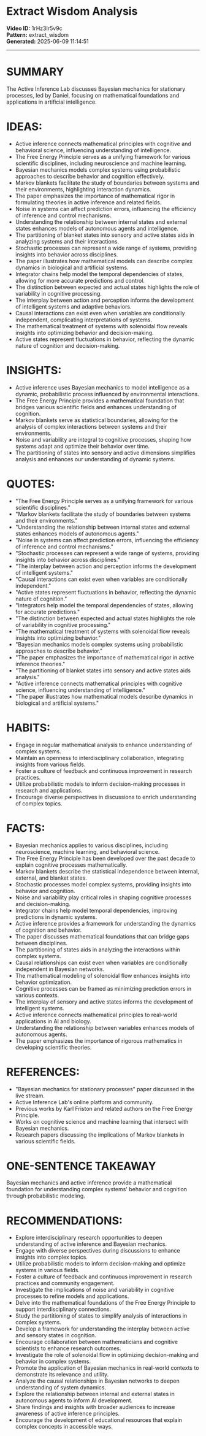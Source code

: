 # Extract Wisdom Analysis

**Video ID:** 1rHz3Ir5v9c  
**Pattern:** extract_wisdom  
**Generated:** 2025-06-09 11:14:51  

---

# SUMMARY
The Active Inference Lab discusses Bayesian mechanics for stationary processes, led by Daniel, focusing on mathematical foundations and applications in artificial intelligence.

# IDEAS:
- Active inference connects mathematical principles with cognitive and behavioral science, influencing understanding of intelligence.
- The Free Energy Principle serves as a unifying framework for various scientific disciplines, including neuroscience and machine learning.
- Bayesian mechanics models complex systems using probabilistic approaches to describe behavior and cognition effectively.
- Markov blankets facilitate the study of boundaries between systems and their environments, highlighting interaction dynamics.
- The paper emphasizes the importance of mathematical rigor in formulating theories in active inference and related fields.
- Noise in systems can affect prediction errors, influencing the efficiency of inference and control mechanisms.
- Understanding the relationship between internal states and external states enhances models of autonomous agents and intelligence.
- The partitioning of blanket states into sensory and active states aids in analyzing systems and their interactions.
- Stochastic processes can represent a wide range of systems, providing insights into behavior across disciplines.
- The paper illustrates how mathematical models can describe complex dynamics in biological and artificial systems.
- Integrator chains help model the temporal dependencies of states, allowing for more accurate predictions and control.
- The distinction between expected and actual states highlights the role of variability in cognitive processing.
- The interplay between action and perception informs the development of intelligent systems and adaptive behaviors.
- Causal interactions can exist even when variables are conditionally independent, complicating interpretations of systems.
- The mathematical treatment of systems with solenoidal flow reveals insights into optimizing behavior and decision-making.
- Active states represent fluctuations in behavior, reflecting the dynamic nature of cognition and decision-making.

# INSIGHTS:
- Active inference uses Bayesian mechanics to model intelligence as a dynamic, probabilistic process influenced by environmental interactions.
- The Free Energy Principle provides a mathematical foundation that bridges various scientific fields and enhances understanding of cognition.
- Markov blankets serve as statistical boundaries, allowing for the analysis of complex interactions between systems and their environments.
- Noise and variability are integral to cognitive processes, shaping how systems adapt and optimize their behavior over time.
- The partitioning of states into sensory and active dimensions simplifies analysis and enhances our understanding of dynamic systems.

# QUOTES:
- "The Free Energy Principle serves as a unifying framework for various scientific disciplines."
- "Markov blankets facilitate the study of boundaries between systems and their environments."
- "Understanding the relationship between internal states and external states enhances models of autonomous agents."
- "Noise in systems can affect prediction errors, influencing the efficiency of inference and control mechanisms."
- "Stochastic processes can represent a wide range of systems, providing insights into behavior across disciplines."
- "The interplay between action and perception informs the development of intelligent systems."
- "Causal interactions can exist even when variables are conditionally independent."
- "Active states represent fluctuations in behavior, reflecting the dynamic nature of cognition."
- "Integrators help model the temporal dependencies of states, allowing for accurate predictions."
- "The distinction between expected and actual states highlights the role of variability in cognitive processing."
- "The mathematical treatment of systems with solenoidal flow reveals insights into optimizing behavior."
- "Bayesian mechanics models complex systems using probabilistic approaches to describe behavior."
- "The paper emphasizes the importance of mathematical rigor in active inference theories."
- "The partitioning of blanket states into sensory and active states aids analysis."
- "Active inference connects mathematical principles with cognitive science, influencing understanding of intelligence."
- "The paper illustrates how mathematical models describe dynamics in biological and artificial systems."

# HABITS:
- Engage in regular mathematical analysis to enhance understanding of complex systems.
- Maintain an openness to interdisciplinary collaboration, integrating insights from various fields.
- Foster a culture of feedback and continuous improvement in research practices.
- Utilize probabilistic models to inform decision-making processes in research and applications.
- Encourage diverse perspectives in discussions to enrich understanding of complex topics.

# FACTS:
- Bayesian mechanics applies to various disciplines, including neuroscience, machine learning, and behavioral science.
- The Free Energy Principle has been developed over the past decade to explain cognitive processes mathematically.
- Markov blankets describe the statistical independence between internal, external, and blanket states.
- Stochastic processes model complex systems, providing insights into behavior and cognition.
- Noise and variability play critical roles in shaping cognitive processes and decision-making.
- Integrator chains help model temporal dependencies, improving predictions in dynamic systems.
- Active inference provides a framework for understanding the dynamics of cognition and behavior.
- The paper discusses mathematical foundations that can bridge gaps between disciplines.
- The partitioning of states aids in analyzing the interactions within complex systems.
- Causal relationships can exist even when variables are conditionally independent in Bayesian networks.
- The mathematical modeling of solenoidal flow enhances insights into behavior optimization.
- Cognitive processes can be framed as minimizing prediction errors in various contexts.
- The interplay of sensory and active states informs the development of intelligent systems.
- Active inference connects mathematical principles to real-world applications in AI and biology.
- Understanding the relationship between variables enhances models of autonomous agents.
- The paper emphasizes the importance of rigorous mathematics in developing scientific theories.

# REFERENCES:
- "Bayesian mechanics for stationary processes" paper discussed in the live stream.
- Active Inference Lab's online platform and community.
- Previous works by Karl Friston and related authors on the Free Energy Principle.
- Works on cognitive science and machine learning that intersect with Bayesian mechanics.
- Research papers discussing the implications of Markov blankets in various scientific fields.

# ONE-SENTENCE TAKEAWAY
Bayesian mechanics and active inference provide a mathematical foundation for understanding complex systems' behavior and cognition through probabilistic modeling.

# RECOMMENDATIONS:
- Explore interdisciplinary research opportunities to deepen understanding of active inference and Bayesian mechanics.
- Engage with diverse perspectives during discussions to enhance insights into complex topics.
- Utilize probabilistic models to inform decision-making and optimize systems in various fields.
- Foster a culture of feedback and continuous improvement in research practices and community engagement.
- Investigate the implications of noise and variability in cognitive processes to refine models and applications.
- Delve into the mathematical foundations of the Free Energy Principle to support interdisciplinary connections.
- Study the partitioning of states to simplify analysis of interactions in complex systems.
- Develop a framework for understanding the interplay between active and sensory states in cognition.
- Encourage collaboration between mathematicians and cognitive scientists to enhance research outcomes.
- Investigate the role of solenoidal flow in optimizing decision-making and behavior in complex systems.
- Promote the application of Bayesian mechanics in real-world contexts to demonstrate its relevance and utility.
- Analyze the causal relationships in Bayesian networks to deepen understanding of system dynamics.
- Explore the relationship between internal and external states in autonomous agents to inform AI development.
- Share findings and insights with broader audiences to increase awareness of active inference principles.
- Encourage the development of educational resources that explain complex concepts in accessible ways.